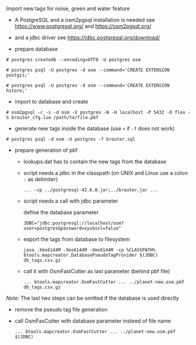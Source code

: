 Import new tags for noise, green and water feature


- A PostgreSQL and a osm2pgsql installation is needed
  see https://www.postgresql.org/
  and https://osm2pgsql.org/

- and a jdbc driver
  see https://jdbc.postgresql.org/download/


- prepare database

```
# postgres createdb --encoding=UTF8 -U postgres osm

# postgres psql -U postgres -d osm --command='CREATE EXTENSION postgis;'

# postgres psql -U postgres -d osm --command='CREATE EXTENSION hstore;'
```

- import to database and create

```
# osm2pgsql -c -s -d osm -U postgres -W -H localhost -P 5432 -O flex -S brouter_cfg.lua /path/to/file.pbf
```


- generate new tags inside the database (use `<` if `-f` does not work)

```
# postgres psql -d osm -U postgres -f brouter.sql
```

- prepare generation of pbf

  - lookups.dat has to contain the new tags from the database

  - script needs a jdbc in the classpath (on UNIX and Linux use a colon `:` as delimiter)

    `... -cp ../postgresql-42.6.0.jar;../brouter.jar ...`

  - script needs a call with jdbc parameter

    define the database parameter

    `JDBC="jdbc:postgresql://localhost/osm?user=postgres&password=xyz&ssl=false"`

  - export the tags from database to filesystem

    `java -Xmx6144M -Xms6144M -Xms6144M -cp %CLASSPATH% btools.mapcreator.DatabasePseudoTagProvider $(JDBC) db_tags.csv.gz`

  - call it with OsmFastCutter as last parameter (behind pbf file)

    `... btools.mapcreator.OsmFastCutter ... ../planet-new.osm.pbf db_tags.csv.gz`


_Note:_ The last two steps can be omitted if the database is used directly

  - remove the pseudo tag file generation

  - call OsmFasCutter with database parameter insteed of file name

    `... btools.mapcreator.OsmFastCutter ... ../planet-new.osm.pbf $(JDBC)`
